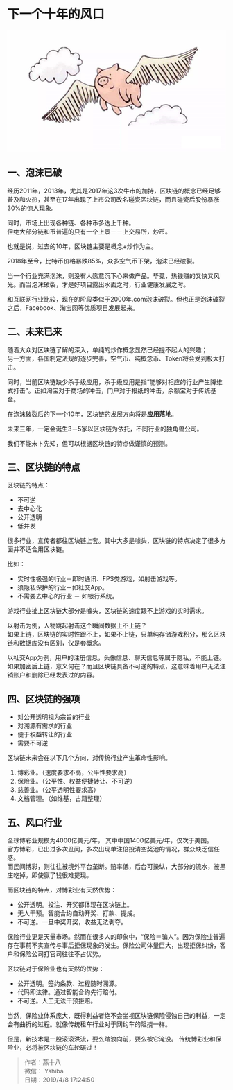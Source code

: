 # 下一个十年的风口
![](./img/pig.jpg)
## 一、泡沫已破
经历2011年，2013年，尤其是2017年这3次牛市的加持，区块链的概念已经足够普及和火热，甚至在17年出现了上市公司改名碰瓷区块链，而且碰瓷后股份暴涨30%的惊人现象。

同时，市场上出现各种链、各种币多达上千种。  
但绝大部分链和币普遍的只有一个上景－－上交易所，炒币。

也就是说，过去的10年，区块链主要是概念+炒作为主。

2018年至今，比特币价格暴跌85%，众多空气币下架，泡沫已经破裂。

当一个行业充满泡沫，则没有人愿意沉下心来做产品。毕竟，热钱赚的又快又风光。而当泡沫破裂，才是好项目露出水面之时，行业健康发展之时。

和互联网行业比较，现在的阶段类似于2000年.com泡沫破裂。但也正是泡沫破裂之后，Facebook、淘宝网等优质项目发展起来。

## 二、未来已来
随着大众对区块链了解的深入，单纯的炒作概念显然已经提不起人的兴趣；  
另一方面，各国制定法规的逐步完善，空气币、纯概念币、Token将会受到极大打击。

同时，当前区块链缺少杀手级应用，杀手级应用是指“能够对相应的行业产生降维式打击”。正如淘宝对于商场的冲击，门户对于报纸的冲击，余额宝对于传统基金。

在泡沫破裂后的下一个10年，区块链的发展方向将是**应用落地**。

未来三年，一定会诞生3－5家以区块链为依托，不同行业的独角兽公司。

我们不能未卜先知，但可以根据区块链的特点做谨慎的预测。

## 三、区块链的特点
区块链的特点：
+ 不可逆
+ 去中心化
+ 公开透明
+ 低并发

很多行业，宣传者都往区块链上套。其中大多是噱头，区块链的特点决定了很多方面并不适合用区块链。

比如：
+ 实时性极强的行业－即时通讯、FPS类游戏，如射击游戏等。
+ 须隐私保护的行业－如社交App。
+ 不需要去中心的行业 － 如银行系统。

游戏行业扯上区块链大部分是噱头，区块链的速度跟不上游戏的实时需求。

以射击为例，人物跳起射击这个瞬间数据上不上链？  
如果上链，区块链的实时性跟不上，如果不上链，只单纯存储游戏积分，那么区块链和数据库没有区别，仅是套概念。

以社交App为例，用户的注册信息，头像信息、聊天信息等属于隐私，不能上链。  
如果加密后上链，意义何在？而且区块链具备不可逆的特点，这意味着用户无法注销账户和删除已经发表过的内容。

## 四、区块链的强项
+ 对公开透明视为宗旨的行业
+ 对溯源有需求的行业
+ 便于权益转让的行业
+ 需要不可逆

区块链未来会在以下几个方向，对传统行业产生革命性影响。
1. 博彩业。（速度要求不高，公平性要求高）
2. 保险业。（公平性、权益便捷转让、不可逆）
3. 慈善业。（公平透明性要求高）
4. 文档管理。（如维基，古籍整理）

## 五、风口行业
全球博彩业规模为4000亿美元/年， 其中中国1400亿美元/年，仅次于美国。  
官方博彩，已出过多次丑闻，多次出现单注倍投清空奖池的情况，群众缺乏信任感。  
而民间博彩，则往往被境外平台垄断。赔率低，后台可操纵，大部分的流水，被黑庄吃掉。即使赢了钱很难提现。

而区块链的特点，对博彩业有天然优势：
+ 公开透明。投注、开奖都体现在区块链上。
+ 无人干预。智能合约自动开奖、打款、提成。
+ 不可逆。一旦中奖开奖，收益无法剥夺。

保险行业更是天量市场。然而在很多人的印象中，“保险＝骗人”。因为保险业普遍存在事前不实宣传与事后拒保现象的发生。保险公司体量巨大，出现拒保纠纷，客户和保险公司打官司往往不占优势。

区块链对于保险业也有天然的优势：
+ 公开透明。签约条款、过程随时溯源。
+ 代码即法律。通过智能合约先行赔付。
+ 不可逆。人工无法干预拒赔。

当然，保险业体系庞大，既得利益者绝不会坐视区块链保险侵蚀自己的利益，一定会有曲折的过程。就像传统租车行业对于网约车的阻挠一样。

但是，新技术是一股滚滚洪流，要么踏浪向前，要么被它淹没。
传统博彩业和保险业，必将被区块链的车轮碾过！

> 作者：燕十八  
> 微信： Yshiba  
> 日期：2019/4/8 17:24:50   